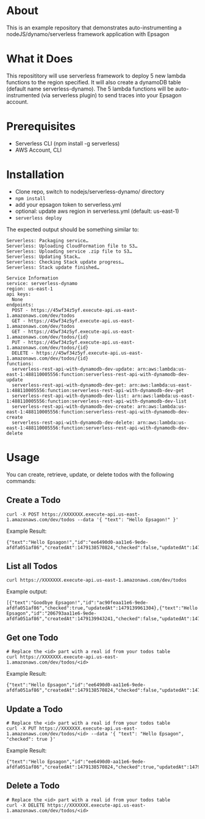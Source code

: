 # About

This is an example repository that demonstrates auto-instrumenting a nodeJS/dynamo/serverless framework application with Epsagon

# What it Does

This reposititory will use serverless framework to deploy 5 new lambda functions to the region specified. It will also create a dynamoDB table (default name serverless-dynamo). The 5 lambda functions will be auto-instrumented (via serverless plugin) to send traces into your Epsagon account.

# Prerequisites

- Serverless CLI (npm install -g serverless)
- AWS Account, CLI

# Installation

- Clone repo, switch to nodejs/serverless-dynamo/ directory
- `npm install`
- add your epsagon token to serverless.yml
- optional: update aws region in serverless.yml (default: us-east-1)
- `serverless deploy`

The expected output should be something similar to:
```
Serverless: Packaging service…
Serverless: Uploading CloudFormation file to S3…
Serverless: Uploading service .zip file to S3…
Serverless: Updating Stack…
Serverless: Checking Stack update progress…
Serverless: Stack update finished…

Service Information
service: serverless-dynamo
region: us-east-1
api keys:
  None
endpoints:
  POST - https://45wf34z5yf.execute-api.us-east-1.amazonaws.com/dev/todos
  GET - https://45wf34z5yf.execute-api.us-east-1.amazonaws.com/dev/todos
  GET - https://45wf34z5yf.execute-api.us-east-1.amazonaws.com/dev/todos/{id}
  PUT - https://45wf34z5yf.execute-api.us-east-1.amazonaws.com/dev/todos/{id}
  DELETE - https://45wf34z5yf.execute-api.us-east-1.amazonaws.com/dev/todos/{id}
functions:
  serverless-rest-api-with-dynamodb-dev-update: arn:aws:lambda:us-east-1:488110005556:function:serverless-rest-api-with-dynamodb-dev-update
  serverless-rest-api-with-dynamodb-dev-get: arn:aws:lambda:us-east-1:488110005556:function:serverless-rest-api-with-dynamodb-dev-get
  serverless-rest-api-with-dynamodb-dev-list: arn:aws:lambda:us-east-1:488110005556:function:serverless-rest-api-with-dynamodb-dev-list
  serverless-rest-api-with-dynamodb-dev-create: arn:aws:lambda:us-east-1:488110005556:function:serverless-rest-api-with-dynamodb-dev-create
  serverless-rest-api-with-dynamodb-dev-delete: arn:aws:lambda:us-east-1:488110005556:function:serverless-rest-api-with-dynamodb-dev-delete
  ```

# Usage

You can create, retrieve, update, or delete todos with the following commands:

## Create a Todo

```
curl -X POST https://XXXXXXX.execute-api.us-east-1.amazonaws.com/dev/todos --data '{ "text": "Hello Epsagon!" }'
```

Example Result:
```
{"text":"Hello Epsagon!","id":"ee6490d0-aa11e6-9ede-afdfa051af86","createdAt":1479138570824,"checked":false,"updatedAt":1479138570824}%
```

## List all Todos

```
curl https://XXXXXXX.execute-api.us-east-1.amazonaws.com/dev/todos
```

Example output:
```
[{"text":"Goodbye Epsagon!","id":"ac90feaa11e6-9ede-afdfa051af86","checked":true,"updatedAt":1479139961304},{"text":"Hello Epsagon","id":"206793aa11e6-9ede-afdfa051af86","createdAt":1479139943241,"checked":false,"updatedAt":1479139943241}]%
```

## Get one Todo

```
# Replace the <id> part with a real id from your todos table
curl https://XXXXXXX.execute-api.us-east-1.amazonaws.com/dev/todos/<id>
```

Example Result:
```
{"text":"Hello Epsagon","id":"ee6490d0-aa11e6-9ede-afdfa051af86","createdAt":1479138570824,"checked":false,"updatedAt":1479138570824}%
```

## Update a Todo

```
# Replace the <id> part with a real id from your todos table
curl -X PUT https://XXXXXXX.execute-api.us-east-1.amazonaws.com/dev/todos/<id> --data '{ "text": "Hello Epsagon", "checked": true }'
```

Example Result:
```
{"text":"Hello Epsagon","id":"ee6490d0-aa11e6-9ede-afdfa051af86","createdAt":1479138570824,"checked":true,"updatedAt":1479138570824}%
```

## Delete a Todo

```
# Replace the <id> part with a real id from your todos table
curl -X DELETE https://XXXXXXX.execute-api.us-east-1.amazonaws.com/dev/todos/<id>
```

